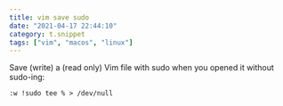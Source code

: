 ```yaml
---
title: vim save sudo
date: "2021-04-17 22:44:10"
category: t.snippet
tags: ["vim", "macos", "linux"]
---
```


Save (write) a (read only) Vim file with sudo when you opened it without sudo-ing:

`:w !sudo tee % > /dev/null`
